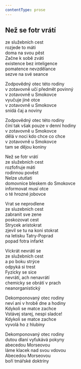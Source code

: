 ```yaml
---
contentType: prose
---
```


## Než se fotr vrátí

ze služebních cest  
rozjede to máti  
doma na svou pěst  
Začne k sobě zváti  
existence bez inteligence  
pomatence nevzdělance  
sezve na své seance

Zodpovědný otec této rodiny  
v zotavovně učí předmět povinný  
v zotavovně u Smokovce  
vyučuje jiné otce  
v zotavovně u Smokovce  
snídá čaj a noviny

Zodpovědný otec této rodiny  
činí tak však pouze v denní hodiny  
v zotavovně u Smokovce  
dělá v noci kdo chce co chce  
v zotavovně u Smokovce  
tam se dějou koniny

Než se fotr vrátí  
ze služebních cest  
rozfofruje máti  
rodinnou pověst  
Nelze ututlati  
domovnice bleskem do Smokovce  
informovat musí otce  
o té hrozné jobovce

Vrat se neprodlene  
ze sluzebnich cest  
zabranit sve zene  
poskozovat cest  
Strycek aristokrat  
zjevil se tu na koni stokrat  
na letisku Tatry-Poprad  
popad fotra infarkt

Víckrát nevrátí se  
ze služebních cest  
a po boku strýce  
odpyká si trest  
Fyzicky se sice  
nevrátí, ach nenavrátí  
chemicky se obrátí v prach  
neanorganistický

Dekomponovaný otec rodiny  
neví ani v hrobě dne a hodiny  
Kdykoli se matce zachce  
Vstávej starej, nespi sladce!  
Kdykoli se matce zachce  
vyvolá ho z hlubiny

Dekomponovaný otec rodiny  
dutou dlaní vyťukává pokyny  
abecedou Morseovou  
láme klacek nad svou vdovou  
Abecedou Morseovou  
boří tmářské doktríny
